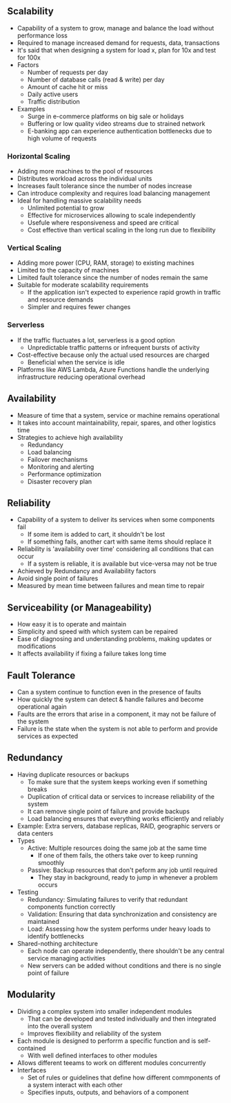 ## Scalability
- Capability of a system to grow, manage and balance the load without performance loss
- Required to manage increased demand for requests, data, transactions
- It's said that when designing a system for load x, plan for 10x and test for 100x
- Factors
  - Number of requests per day
  - Number of database calls (read & write) per day
  - Amount of cache hit or miss
  - Daily active users
  - Traffic distribution
- Examples
  - Surge in e-commerce platforms on big sale or holidays
  - Buffering or low quality video streams due to strained network
  - E-banking app can experience authentication bottlenecks due to high volume of requests

### Horizontal Scaling
- Adding more machines to the pool of resources
- Distributes workload across the individual units
- Increases fault tolerance since the number of nodes increase
- Can introduce complexity and requires load balancing management
- Ideal for handling massive scalability needs
  - Unlimited potential to grow
  - Effective for microservices allowing to scale independently
  - Usefule where responsiveness and speed are critical
  - Cost effective than vertical scaling in the long run due to flexibility

### Vertical Scaling
- Adding more power (CPU, RAM, storage) to existing machines
- Limited to the capacity of machines
- Limited fault tolerance since the number of nodes remain the same
- Suitable for moderate scalability requirements
  - If the application isn't expected to experience rapid growth in traffic and resource demands
  - Simpler and requires fewer changes

### Serverless
- If the traffic fluctuates a lot, serverless is a good option
  - Unpredictable traffic patterns or infrequent bursts of activity
- Cost-effective because only the actual used resources are charged
  - Beneficial when the service is idle
- Platforms like AWS Lambda, Azure Functions handle the underlying infrastructure reducing operational overhead

## Availability
- Measure of time that a system, service or machine remains operational
- It takes into account maintainability, repair, spares, and other logistics time
- Strategies to achieve high availability
  - Redundancy
  - Load balancing
  - Failover mechanisms
  - Monitoring and alerting
  - Performance optimization
  - Disaster recovery plan

## Reliability
- Capability of a system to deliver its services when some components fail
  - If some item is added to cart, it shouldn't be lost
  - If something fails, another cart with same items should replace it
- Reliability is 'availability over time' considering all conditions that can occur
  - If a system is reliable, it is available but vice-versa may not be true
- Achieved by Redundancy and Availability factors
- Avoid single point of failures
- Measured by mean time between failures and mean time to repair

## Serviceability (or Manageability)
- How easy it is to operate and maintain
- Simplicity and speed with which system can be repaired
- Ease of diagnosing and understanding problems, making updates or modifications
- It affects availability if fixing a failure takes long time

## Fault Tolerance
- Can a system continue to function even in the presence of faults
- How quickly the system can detect & handle failures and become operational again
- Faults are the errors that arise in a component, it may not be failure of the system
- Failure is the state when the system is not able to perform and provide services as expected

## Redundancy
- Having duplicate resources or backups
  - To make sure that the system keeps working even if something breaks
  - Duplication of critical data or services to increase reliability of the system
  - It can remove single point of failure and provide backups
  - Load balancing ensures that everything works efficiently and reliably
- Example: Extra servers, database replicas, RAID, geographic servers or data centers
- Types
  - Active: Multiple resources doing the same job at the same time
    - If one of them fails, the others take over to keep running smoothly
  - Passive: Backup resources that don't peform any job until required
    - They stay in background, ready to jump in whenever a problem occurs
- Testing
  - Redundancy: Simulating failures to verify that redundant components function correctly
  - Validation: Ensuring that data synchronization and consistency are maintained
  - Load: Assessing how the system performs under heavy loads to identify bottlenecks
- Shared-nothing architecture
  - Each node can operate independently, there shouldn't be any central service managing activities
  - New servers can be added without conditions and there is no single point of failure

## Modularity
- Dividing a complex system into smaller independent modules
  - That can be developed and tested individually and then integrated into the overall system
  - Improves flexibility and reliability of the system
- Each module is designed to perforrm a specific function and is self-contained
  - With well defined interfaces to other modules
- Allows different teeams to work on different modules concurrently
- Interfaces
  - Set of rules or guidelines that define how different commponents of a system interact with each other
  - Specifies inputs, outputs, and behaviors of a component

